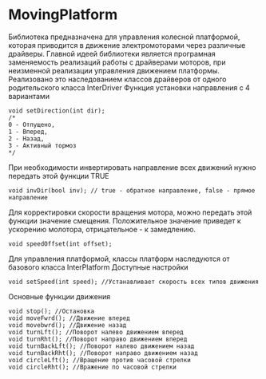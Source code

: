 # MovingPlatform

Библиотека предназначена для управления колесной платформой,
которая приводится в движение  электромоторами через различные драйверы.
Главной идеей библиотеки является програмная заменяемость реализаций
работы с драйверами моторов, при неизменной реализации управления 
движением платформы.
Реализовано это наследованием классов драйверов от одного родительского
класса InterDriver
Функция установки направления с 4 вариантами

	void setDirection(int dir);  
	/*
	0 - Отпущено,
	1 - Вперед,
	2 - Назад,
	3 - Активный тормоз
	*/

При необходимости инвертировать направление всех движений
нужно передать этой функции TRUE

	void invDir(bool inv); // true - обратное направление, false - прямое направление
Для корректировки скорости вращения мотора, можно передать этой функции значение
смещения. Положительное значение приведет к ускорению молотора, 
отрицательное - к замедлению.

	void speedOffset(int offset);
Для управления платформой, классы платформ наследуются от базового класса InterPlatform
Доступные настройки

	void setSpeed(int speed); //Устанавливает скорость всех типов движения
Основные функции движения

	void stop(); //Остановка
	void moveFwrd(); //Движение вперед
	void movebwrd(); //Движение назад
	void turnLft(); //Поворот налево движением вперед
	void turnRht(); //Поворот направо движением вперед
	void turnBackLft(); //Поворот налево движением назад
	void turnBackRht(); //Поворот направо движением назад
	void circleLft(); //Вращение против часовой стрелки
	void circleRht(); //Вражение по часовой стрелки
 
